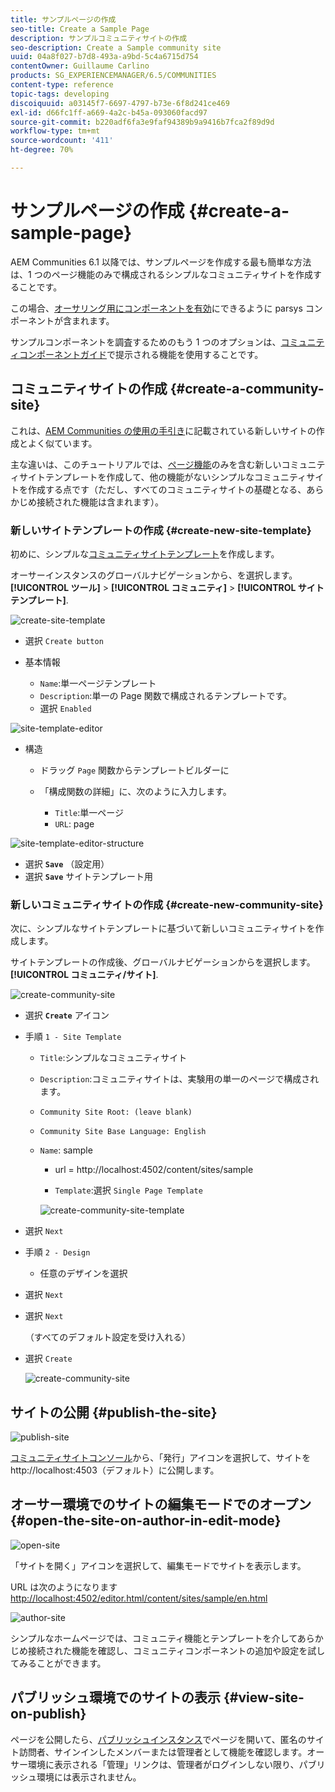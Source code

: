 ```yaml
---
title: サンプルページの作成
seo-title: Create a Sample Page
description: サンプルコミュニティサイトの作成
seo-description: Create a Sample community site
uuid: 04a8f027-b7d8-493a-a9bd-5c4a6715d754
contentOwner: Guillaume Carlino
products: SG_EXPERIENCEMANAGER/6.5/COMMUNITIES
content-type: reference
topic-tags: developing
discoiquuid: a03145f7-6697-4797-b73e-6f8d241ce469
exl-id: d66fc1ff-a669-4a2c-b45a-093060facd97
source-git-commit: b220adf6fa3e9faf94389b9a9416b7fca2f89d9d
workflow-type: tm+mt
source-wordcount: '411'
ht-degree: 70%

---
```


# サンプルページの作成 {#create-a-sample-page}

AEM Communities 6.1 以降では、サンプルページを作成する最も簡単な方法は、1 つのページ機能のみで構成されるシンプルなコミュニティサイトを作成することです。

この場合、[オーサリング用にコンポーネントを有効](basics.md#accessing-communities-components)にできるように parsys コンポーネントが含まれます。

サンプルコンポーネントを調査するためのもう 1 つのオプションは、[コミュニティコンポーネントガイド](components-guide.md)で提示される機能を使用することです。

## コミュニティサイトの作成 {#create-a-community-site}

これは、[AEM Communities の使用の手引き](getting-started.md)に記載されている新しいサイトの作成とよく似ています。

主な違いは、このチュートリアルでは、[ページ機能](functions.md#page-function)のみを含む新しいコミュニティサイトテンプレートを作成して、他の機能がないシンプルなコミュニティサイトを作成する点です（ただし、すべてのコミュニティサイトの基礎となる、あらかじめ接続された機能は含まれます）。

### 新しいサイトテンプレートの作成 {#create-new-site-template}

初めに、シンプルな[コミュニティサイトテンプレート](sites.md)を作成します。

オーサーインスタンスのグローバルナビゲーションから、を選択します。 **[!UICONTROL ツール]** > **[!UICONTROL コミュニティ]** > **[!UICONTROL サイトテンプレート]**.

![create-site-template](assets/create-site-template1.png)

* 選択 `Create button`
* 基本情報

   * `Name`:単一ページテンプレート
   * `Description`:単一の Page 関数で構成されるテンプレートです。
   * 選択 `Enabled`

![site-template-editor](assets/site-template-editor.png)

* 構造

   * ドラッグ `Page` 関数からテンプレートビルダーに
   * 「構成関数の詳細」に、次のように入力します。

      * `Title`:単一ページ
      * `URL`: page

![site-template-editor-structure](assets/site-template-editor1.png)

* 選択 **`Save`** （設定用）
* 選択 **`Save`** サイトテンプレート用

### 新しいコミュニティサイトの作成 {#create-new-community-site}

次に、シンプルなサイトテンプレートに基づいて新しいコミュニティサイトを作成します。

サイトテンプレートの作成後、グローバルナビゲーションからを選択します。 **[!UICONTROL コミュニティ/サイト]**.

![create-community-site](assets/create-community-site1.png)

* 選択 **`Create`** アイコン

* 手順 `1 - Site Template`

   * `Title`:シンプルなコミュニティサイト
   * `Description`:コミュニティサイトは、実験用の単一のページで構成されます。
   * `Community Site Root: (leave blank)`
   * `Community Site Base Language: English`
   * `Name`: sample

      * url = http://localhost:4502/content/sites/sample

      * `Template`:選択 `Single Page Template`

      ![create-community-site-template](assets/create-community-site-template.png)


* 選択 `Next`
* 手順 `2 - Design`

   * 任意のデザインを選択

* 選択 `Next`
* 選択 `Next`

   （すべてのデフォルト設定を受け入れる）

* 選択 `Create`

   ![create-community-site](assets/create-community-site.png)

## サイトの公開 {#publish-the-site}

![publish-site](assets/publish-site.png)

[コミュニティサイトコンソール](sites-console.md)から、「発行」アイコンを選択して、サイトを http://localhost:4503（デフォルト）に公開します。

## オーサー環境でのサイトの編集モードでのオープン {#open-the-site-on-author-in-edit-mode}

![open-site](assets/open-site.png)

「サイトを開く」アイコンを選択して、編集モードでサイトを表示します。

URL は次のようになります [http://localhost:4502/editor.html/content/sites/sample/en.html](http://localhost:4502/editor.html/content/sites/sample/en.html)

![author-site](assets/author-site.png)

シンプルなホームページでは、コミュニティ機能とテンプレートを介してあらかじめ接続された機能を確認し、コミュニティコンポーネントの追加や設定を試してみることができます。

## パブリッシュ環境でのサイトの表示 {#view-site-on-publish}

ページを公開したら、[パブリッシュインスタンス](http://localhost:4503/content/sites/sample/en.html)でページを開いて、匿名のサイト訪問者、サインインしたメンバーまたは管理者として機能を確認します。オーサー環境に表示される「管理」リンクは、管理者がログインしない限り、パブリッシュ環境には表示されません。

